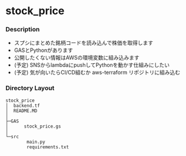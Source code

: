 # stock_price

### Description
- スプシにまとめた銘柄コードを読み込んで株価を取得します
- GASとPythonがあります
- 公開したくない情報はAWSの環境変数に組み込みます
- (予定) SNSからlambdaにpushしてPythonを動かす仕組みにしたい
- (予定) 気が向いたらCI/CD組むか aws-terraform リポジトリに組み込む

### Directory Layout

```
stock_price
│  backend.tf
│  README.MD
│
├─GAS
│      stock_price.gs
│
└─src
        main.py
        requirements.txt
```